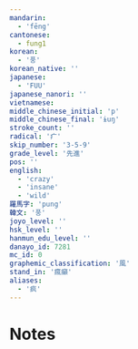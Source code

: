 ```yaml
---
mandarin:
  - 'fēng'
cantonese:
  - fung1
korean:
  - '풍'
korean_native: ''
japanese:
  - 'FUU'
japanese_nanori: ''
vietnamese:
middle_chinese_initial: 'p'
middle_chinese_final: 'ɨuŋ'
stroke_count: ''
radical: '疒'
skip_number: '3-5-9'
grade_level: '先進'
pos: ''
english:
  - 'crazy'
  - 'insane'
  - 'wild'
羅馬字: 'pung'
韓文: '풍'
joyo_level: ''
hsk_level: ''
hanmun_edu_level: ''
danayo_id: 7281
mc_id: 0
graphemic_classification: '風'
stand_in: '瘋癲'
aliases:
  - '疯'
---
```


# Notes
